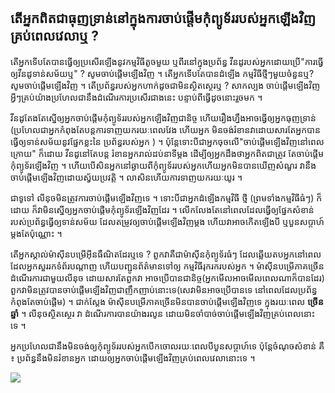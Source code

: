 

<div id="corps">

<h2>តើ​អ្នក​ពិត​ជា​ធុញ​ទ្រាន់​នៅ​ក្នុង​ការ​ចាប់​ផ្តើម​កុំ​ព្យូទ័រ​របស់​អ្នក​ឡើង​វិញ​គ្រប់​ពេល​វេលា​ឬ​ ?</h2>

តើ​អ្នក​ទើប​តែ​បាន​ធ្វើ​ឲ្យ​ប្រសើរ​ឡើង​នូវ​កម្មវិធី​​​តូច​​មួយ​ ឬ​ពីរ​នៅ​ក្នុង​ប្រព័ន្ធ​ 
វីនដូ​របស់​អ្នក​ដោយ​ប្រើ​​ "ការ​ធ្វើ​ឲ្យ​វីន​ដូ​ទាន់​សម័យ​ឬ​" ? សូមចាប់​ផ្តើម​ឡើង​វិញ​ ។ តើ​អ្នក​ទើប​តែ​បាន​ដំឡើង 
កម្មវិធី​ថ្មី​ៗ​មួយ​ចំនួន​ឬ ​? សូម​ចាប់​ផ្តើម​ឡើង​វិញ​ ។ តើ​ប្រព័ន្ធ​របស់​អ្នក​ហាក់​ដូច​ជាមិន​​ស្ថិត​ស្ថេរ​ឬ​ ? សាក​ល្បង​ 
ចាប់​ផ្តើម​ឡើង​វិញ​ អ្វីៗ​​គ្រប់​យ៉ាង​ប្រហែល​ជា​នឹង​ដំណើរ​ការ​ប្រសើរ​ជាង​នេះ​ បន្ទាប់​ពី​ធ្វើ​ដូច​នោះ​​រួច​មក​ ។

​វីន​ដូ​តែង​តែ​ស្នើ​​ឲ្យ​អ្នកចាប់​ផ្តើម​កុំ​ព្យូទ័រ​របស់​អ្នក​ឡើង​វិញ​ជានិច្ច ហើយ​រឿង​ហ្នឹង​អាច​ធ្វើ​ឲ្យ​ 
អ្នក​ធុញ​ទ្រាន់​ (ប្រហែល​ជា​អ្នក​កំពុង​តែ​បន្ត​ការ​ទាញ​យក​រយៈ​ពេល​វែង​ ហើយ​អ្នក​ 
មិន​ចង់​រំខាន​វា​ ដោយ​សារ​តែ​អ្នក​បាន​ធ្វើ​ឲ្យ​ទាន់​សម័យ​នូវ​ផ្នែក​ខ្លះ​នៃ​ 
ប្រព័ន្ធ​របស់​អ្នក​ ) ។ ប៉ុន្តែ​ទោះ​បី​ជា​អ្នក​ចុច​លើ​ "ចាប់​ផ្តើម​ឡើង​វិញ​នៅ​ពេល​ក្រោយ" ក៏​ដោយ​ ​វីន​ដូ​នៅ​តែ​បន្ត​ 
រំខាន​អ្នក​រាល់​ដប់​នាទី​ម្តង​ ដើម្បី​ឲ្យ​អ្នក​ដឹង​ថា​ អ្នក​ពិត​ជា​ត្រូវ​ 
តែ​ចាប់​ផ្តើម​កុំព្យូទ័រ​ឡើង​វិញ​ ។ ហើយ​បើសិន​​អ្នក​នៅ​ឆ្ងាយ​ពី​កុំព្យូទ័រ​របស់​អ្នក​
ហើយ​អ្នក​មិន​បាន​ឃើញ​សំណួរ វា​នឹង​ចាប់​ផ្តើម​ឡើង​វិញ​ដោយ​ស្វ័យ​ប្រវត្តិ ។
លា​សិន​ហើយ​ការ​ទាញ​យក​រយៈ​យូរ​ ។

ជា​ទូទៅ លីនុច​មិន​ត្រូវ​ការ​ចាប់​ផ្តើម​ឡើង​វិញ​ទេ​ ។ ទោះ​​បី​ជា​​អ្នក​ដំឡើង​កម្មវិធី​ 
ថ្មី (ព្រម​ទាំង​កម្មវិធី​ធំៗ​) ក៏​ដោយ ក៏វា​មិន​ស្នើ​ឲ្យ​អ្នក​ចាប់ផ្ដើម​កុំព្យូទ័រ​ឡើង​វិញ​ដែរ ។ លើក​លែងតែ​​​​​នៅ​ពេល​ 
ដែល​ធ្វើ​ឲ្យ​​ផ្នែក​សំខាន់​របស់​ប្រព័ន្ធ​​ធ្វើ​ឲ្យ​ទាន់​សម័យ​ ដែល​តម្រូវ​ឲ្យ​ចាប់ផ្ដើម​ឡើង​វិញ​ម្ដង ហើយ​វា​ 
អាច​កើត​ឡើង​​បី ឬ​បួនសប្តាហ៍​ម្តង​​តែ​ប៉ុណ្ណោះ ។

តើ​អ្នក​ស្គាល់​ម៉ាស៊ីន​បម្រើ​អ៊ីន​ធឺ​ណិត​ដែរឬ​​ទេ ? ពួក​វា​គឺ​ជា​ម៉ាស៊ីន​​កុំព្យូទ័រ​ធំ​ៗ​ ដែល​ឆ្លើយ​តប​​​អ្នក​ 
នៅ​ពេល​ដែល​អ្នក​សួរ​រក​ទំព័រ​បណ្តាញ​ ហើយ​បញ្ជូន​ព័ត៌​មាន​ទៅ​ឲ្យ​ 
កម្មវិធី​រុក​រក​របស់​អ្នក​ ។ ម៉ាស៊ីន​បម្រើ​ភាគ​ច្រើន​ដំណើរ​ការ​ជាមួយ​លីនុច​ ​​ដោយ​សារ​តែ​ពួក​វា​​ 
​​អាច​ប្រើបាន​ជានិច្ច​ (អ្នក​មើល​អាច​មើល​ពេល​ណា​ក៏​បាន​ដែរ) ពួក​វា​មិន​ត្រូវ​បាន​ចាប់​​ផ្តើម​ឡើង​វិញ​ជា​ញឹក​ញាប់​នោះ​​ទេ​ 
(សេវា​មិន​អាច​ប្រើ​បាន​ទេ​ នៅ​​ពេល​ដែល​ប្រព័ន្ធ​កំពុង​តែ​ចាប់​ផ្តើម​) ។ ជាក់​ស្តែង​ ម៉ាស៊ីន​បម្រើ​ 
ភាគ​​ច្រើន​មិន​បាន​ចាប់​ផ្តើម​ឡើង​វិញ​ទេ ក្នុង​​រយៈ​ពេល​ <b>​ច្រើន​ឆ្នាំ</b> ។ លីនុច​​ស្ថិតស្ថេរ វា 
ដំណើរ​ការ​បាន​យ៉ាង​រលូន​ ដោយ​មិន​ចាំ​បាច់​ចាប់​ផ្តើម​ឡើង​វិញ​គ្រប់​ពេល​​នោះ​ទេ ។

អ្នក​ប្រហែល​ជា​នឹង​មិន​ចង់​ឲ្យ​កុំព្យូទ័រ​របស់​អ្នក​បើក​ចោល​រយៈ​ពេល​បី​បួន​សប្តាហ៍​ទេ​ ប៉ុន្តែ​ចំណុច​សំខាន់​ 
គឺ​ ៖ ប្រព័ន្ធ​នឹង​មិន​រំខាន​អ្នក​ ដោយ​ឲ្យ​អ្នក​ចាប់​ផ្តើម​ឡើង​វិញ​គ្រប់​ពេល​វេលា​នោះ​ទេ​ ។

<img src="Images/reboot_all_the_time_thumb.png" />

</div>


